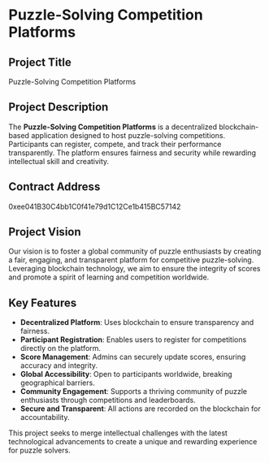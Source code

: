 # Puzzle-Solving Competition Platforms

## Project Title
Puzzle-Solving Competition Platforms

## Project Description
The **Puzzle-Solving Competition Platforms** is a decentralized blockchain-based application designed to host puzzle-solving competitions. Participants can register, compete, and track their performance transparently. The platform ensures fairness and security while rewarding intellectual skill and creativity.

## Contract Address
0xee041B30C4bb1C0f41e79d1C12Ce1b415BC57142

## Project Vision
Our vision is to foster a global community of puzzle enthusiasts by creating a fair, engaging, and transparent platform for competitive puzzle-solving. Leveraging blockchain technology, we aim to ensure the integrity of scores and promote a spirit of learning and competition worldwide.

## Key Features
- **Decentralized Platform**: Uses blockchain to ensure transparency and fairness.
- **Participant Registration**: Enables users to register for competitions directly on the platform.
- **Score Management**: Admins can securely update scores, ensuring accuracy and integrity.
- **Global Accessibility**: Open to participants worldwide, breaking geographical barriers.
- **Community Engagement**: Supports a thriving community of puzzle enthusiasts through competitions and leaderboards.
- **Secure and Transparent**: All actions are recorded on the blockchain for accountability.

This project seeks to merge intellectual challenges with the latest technological advancements to create a unique and rewarding experience for puzzle solvers.

 